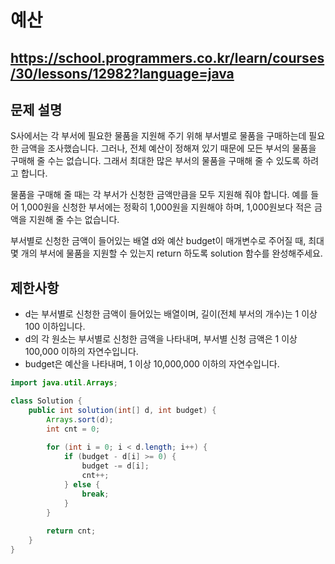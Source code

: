 # 예산
https://school.programmers.co.kr/learn/courses/30/lessons/12982?language=java
---
## 문제 설명
S사에서는 각 부서에 필요한 물품을 지원해 주기 위해 부서별로 물품을 구매하는데 필요한 금액을 조사했습니다. 그러나, 전체 예산이 정해져 있기 때문에 모든 부서의 물품을 구매해 줄 수는 없습니다. 그래서 최대한 많은 부서의 물품을 구매해 줄 수 있도록 하려고 합니다.

물품을 구매해 줄 때는 각 부서가 신청한 금액만큼을 모두 지원해 줘야 합니다. 예를 들어 1,000원을 신청한 부서에는 정확히 1,000원을 지원해야 하며, 1,000원보다 적은 금액을 지원해 줄 수는 없습니다.

부서별로 신청한 금액이 들어있는 배열 d와 예산 budget이 매개변수로 주어질 때, 최대 몇 개의 부서에 물품을 지원할 수 있는지 return 하도록 solution 함수를 완성해주세요.

## 제한사항
+ d는 부서별로 신청한 금액이 들어있는 배열이며, 길이(전체 부서의 개수)는 1 이상 100 이하입니다.
+ d의 각 원소는 부서별로 신청한 금액을 나타내며, 부서별 신청 금액은 1 이상 100,000 이하의 자연수입니다.
+ budget은 예산을 나타내며, 1 이상 10,000,000 이하의 자연수입니다.
```java
import java.util.Arrays;

class Solution {
    public int solution(int[] d, int budget) {
        Arrays.sort(d);
        int cnt = 0;
        
        for (int i = 0; i < d.length; i++) {
            if (budget - d[i] >= 0) {
                budget -= d[i];
                cnt++;
            } else {
                break;
            }
        }
        
        return cnt;
    }
}
```